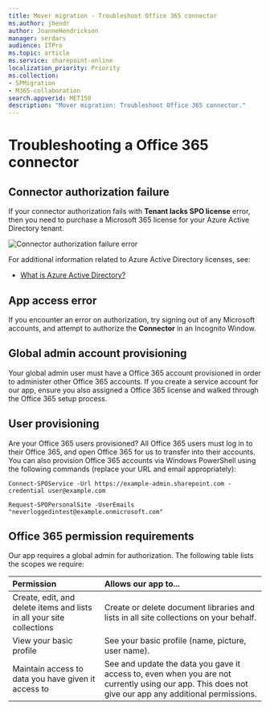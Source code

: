 ```yaml
---
title: Mover migration - Troubleshoot Office 365 connector
ms.author: jhendr
author: JoanneHendrickson
manager: serdars
audience: ITPro
ms.topic: article
ms.service: sharepoint-online
localization_priority: Priority
ms.collection: 
- SPMigration
- M365-collaboration
search.appverid: MET150
description: "Mover migration: Troubleshoot Office 365 connector."
---
```

# Troubleshooting a Office 365 connector

## Connector authorization failure

If your connector authorization fails with **Tenant lacks SPO license** error, then you need to purchase a Microsoft 365 license for your Azure Active Directory tenant. 

![Connector authorization failure error](/media/mover-connector-failure-error.png)



For additional information related to Azure Active Directory licenses, see:

-   [What is Azure Active Directory?](https://docs.microsoft.com/en-us/azure/active-directory/fundamentals/active-directory-whatis)   



## App access error

If you encounter an error on authorization, try signing out of any Microsoft accounts, and attempt to authorize the **Connector** in an Incognito Window.

## Global admin account provisioning

Your global admin user must have a Office 365 account provisioned in order to administer other Office 365 accounts. If you create a service account for our app, ensure you also assigned a Office 365 license and walked through the Office 365 setup process.

## User provisioning

Are your Office 365 users provisioned? All Office 365 users must log in to their Office 365, and open Office 365 for us to transfer into their accounts. You can also provision Office 365 accounts via Windows PowerShell using the following commands (replace your URL and email appropriately):

`Connect-SPOService -Url https://example-admin.sharepoint.com -credential user@example.com`

`Request-SPOPersonalSite -UserEmails "neverloggedintest@example.onmicrosoft.com"`

## Office 365 permission requirements

Our app requires a global admin for authorization. The following table lists the scopes we require:

|**Permission**|**Allows our app to...**|
|:-----|:-----|
|Create, edit, and delete items and lists in all your site collections|Create or delete document libraries and lists in all site collections on your behalf.|
|View your basic profile|See your basic profile (name, picture, user name).|
|Maintain access to data you have given it access to|See and update the data you gave it access to, even when you are not currently using our app. This does not give our app any additional permissions.|